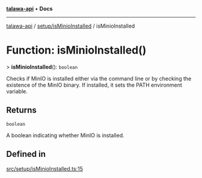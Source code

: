 [**talawa-api**](../../../README.md) • **Docs**

***

[talawa-api](../../../modules.md) / [setup/isMinioInstalled](../README.md) / isMinioInstalled

# Function: isMinioInstalled()

\> **isMinioInstalled**(): `boolean`

Checks if MinIO is installed either via the command line or by checking the existence of the MinIO binary.
If installed, it sets the PATH environment variable.

## Returns

`boolean`

A boolean indicating whether MinIO is installed.

## Defined in

[src/setup/isMinioInstalled.ts:15](https://github.com/PalisadoesFoundation/talawa-api/blob/4a88fe62b20ebda9653c55ae8d39d6c6fac8831f/src/setup/isMinioInstalled.ts#L15)
